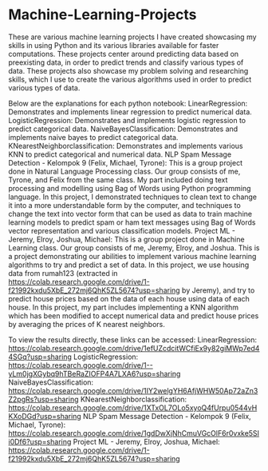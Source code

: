 # Machine-Learning-Projects
These are various machine learning projects I have created showcasing my skills in using Python and its various libraries available for faster computations. These projects center around predicting data based on preexisting data, in order to predict trends and classify various types of data. These projects also showcase my problem solving and researching skills, which I use to create the various algorithms used in order to predict various types of data.

Below are the explanations for each python notebook:
LinearRegression: Demonstrates and implements linear regression to predict numerical data.
LogisticRegression: Demonstrates and implements logistic regression to predict categorical data.
NaiveBayesClassification: Demonstrates and implements naive bayes to predict categorical data.
KNearestNeighborclassification: Demonstrates and implements various KNN to predict categorical and numerical data.
NLP Spam Message Detection - Kelompok 9 (Felix, Michael, Tyrone): This is a group project done in Natural Language Processing class. Our group consists of me, Tyrone, and Felix from the same class. My part included doing text processing and modelling using Bag of Words using Python programming language. In this project, I demonstrated techniques to clean text to change it into a more understandable form by the computer, and techniques to change the text into vector form that can be used as data to train machine learning models to predict spam or ham text messages using Bag of Words vector representation and various classification models.
Project ML - Jeremy, Elroy, Joshua, Michael: This is a group project done in Machine Learning class. Our group consists of me, Jeremy, Elroy, and Joshua. This is a project demonstrating our abilities to implement various machine learning algorithms to try and predict a set of data. In this project, we use housing data from rumah123 (extracted in https://colab.research.google.com/drive/1-f21992kxdu5XbE_272mj6QhK5ZL5674?usp=sharing by Jeremy), and try to predict house prices based on the data of each house using data of each house. In this project, my part includes implementing a KNN algorithm which has been modified to accept numerical data and predict house prices by averaging the prices of K nearest neighbors.

To view the results directly, these links can be accessed:
LinearRegression: https://colab.research.google.com/drive/1efUZcdcitWCfiEx9y82giMWp7ed44SGq?usp=sharing
LogisticRegression: https://colab.research.google.com/drive/1--yLm0jgXGybq9hTBeRaZIOFP4A7LXA6?usp=sharing
NaiveBayesClassification: https://colab.research.google.com/drive/1IY2welgYH6AfjWHW50Ap72aZn3Z2pgRs?usp=sharing
KNearestNeighborclassification: https://colab.research.google.com/drive/1XTxOL7OLo5xyoQ4fUrpu0544vHKXoDGd?usp=sharing
NLP Spam Message Detection - Kelompok 9 (Felix, Michael, Tyrone): https://colab.research.google.com/drive/1gdDwXjNhCmuVGcOlF6r0vxke5SIi0Df6?usp=sharing
Project ML - Jeremy, Elroy, Joshua, Michael: https://colab.research.google.com/drive/1-f21992kxdu5XbE_272mj6QhK5ZL5674?usp=sharing
